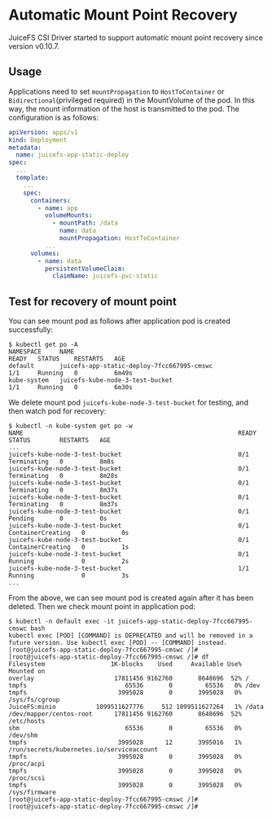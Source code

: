 # Automatic Mount Point Recovery

JuiceFS CSI Driver started to support automatic mount point recovery since version v0.10.7.

## Usage

Applications need to set `mountPropagation` to `HostToContainer` or `Bidirectional`(privileged required) in the
MountVolume of the pod. In this way, the mount information of the host is transmitted to the pod. The configuration is
as follows:

```yaml
apiVersion: apps/v1
kind: Deployment
metadata:
  name: juicefs-app-static-deploy
spec:
  ...
  template:
    ...
    spec:
      containers:
        - name: app
          volumeMounts:
            - mountPath: /data
              name: data
              mountPropagation: HostToContainer
          ...
      volumes:
        - name: data
          persistentVolumeClaim:
            claimName: juicefs-pvc-static
```

## Test for recovery of mount point

You can see mount pod as follows after application pod is created successfully:

```shell
$ kubectl get po -A
NAMESPACE     NAME                                                           READY   STATUS    RESTARTS   AGE
default       juicefs-app-static-deploy-7fcc667995-cmswc                     1/1     Running   0          6m49s
kube-system   juicefs-kube-node-3-test-bucket                                1/1     Running   0          6m30s
```

We delete mount pod `juicefs-kube-node-3-test-bucket` for testing, and then watch pod for recovery:

```shell
$ kubectl -n kube-system get po -w
NAME                                                           READY   STATUS        RESTARTS   AGE
...
juicefs-kube-node-3-test-bucket                                0/1     Terminating   0          8m8s
juicefs-kube-node-3-test-bucket                                0/1     Terminating   0          8m28s
juicefs-kube-node-3-test-bucket                                0/1     Terminating   0          8m37s
juicefs-kube-node-3-test-bucket                                0/1     Terminating   0          8m37s
juicefs-kube-node-3-test-bucket                                0/1     Pending       0          0s
juicefs-kube-node-3-test-bucket                                0/1     ContainerCreating   0          0s
juicefs-kube-node-3-test-bucket                                0/1     ContainerCreating   0          1s
juicefs-kube-node-3-test-bucket                                0/1     Running             0          2s
juicefs-kube-node-3-test-bucket                                1/1     Running             0          3s
...
```

From the above, we can see mount pod is created again after it has been deleted. Then we check mount point in
application pod:

```shell
$ kubectl -n default exec -it juicefs-app-static-deploy-7fcc667995-cmswc bash
kubectl exec [POD] [COMMAND] is DEPRECATED and will be removed in a future version. Use kubectl exec [POD] -- [COMMAND] instead.
[root@juicefs-app-static-deploy-7fcc667995-cmswc /]#
[root@juicefs-app-static-deploy-7fcc667995-cmswc /]# df
Filesystem                  1K-blocks    Used     Available Use% Mounted on
overlay                      17811456 9162760       8648696  52% /
tmpfs                           65536       0         65536   0% /dev
tmpfs                         3995028       0       3995028   0% /sys/fs/cgroup
JuiceFS:minio           1099511627776     512 1099511627264   1% /data
/dev/mapper/centos-root      17811456 9162760       8648696  52% /etc/hosts
shm                             65536       0         65536   0% /dev/shm
tmpfs                         3995028      12       3995016   1% /run/secrets/kubernetes.io/serviceaccount
tmpfs                         3995028       0       3995028   0% /proc/acpi
tmpfs                         3995028       0       3995028   0% /proc/scsi
tmpfs                         3995028       0       3995028   0% /sys/firmware
[root@juicefs-app-static-deploy-7fcc667995-cmswc /]#
[root@juicefs-app-static-deploy-7fcc667995-cmswc /]#
```
